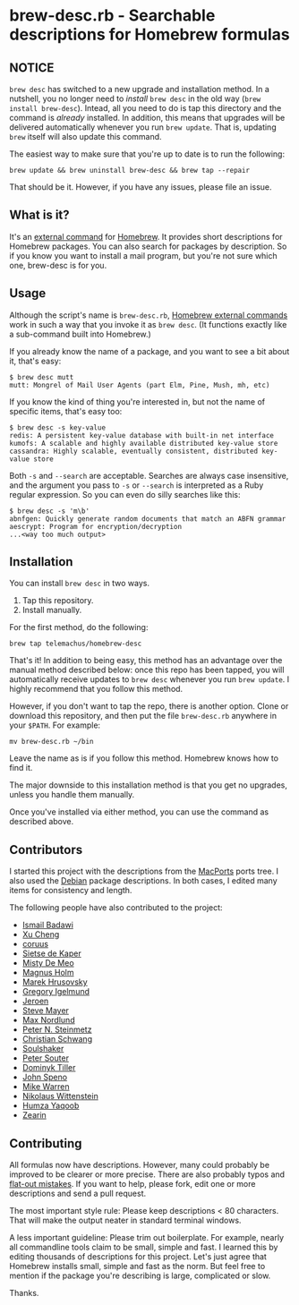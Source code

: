 # brew-desc.rb - Searchable descriptions for Homebrew formulas

## NOTICE

`brew desc` has switched to a new upgrade and installation method.
In a nutshell, you no longer need to *install* `brew desc` in the old way
(`brew install brew-desc`). Intead, all you need to do is tap this directory
and the command is *already* installed. In addition, this means that upgrades
will be delivered automatically whenever you run `brew update`. That is,
updating `brew` itself will also update this command.

The easiest way to make sure that you're up to date is to run the following:

    brew update && brew uninstall brew-desc && brew tap --repair

That should be it. However, if you have any issues, please file an issue.

## What is it?

It's an [external command][ec] for [Homebrew][h]. It provides short
descriptions for Homebrew packages. You can also search for packages by
description. So if you know you want to install a mail program, but you're
not sure which one, brew-desc is for you.

[ec]: https://github.com/mxcl/homebrew/wiki/External-Commands
[h]: https://github.com/mxcl/homebrew

## Usage

Although the script's name is `brew-desc.rb`, [Homebrew external
commands][ec] work in such a way that you invoke it as `brew desc`. (It
functions exactly like a sub-command built into Homebrew.)

If you already know the name of a package, and you want to see a bit about
it, that's easy:

    $ brew desc mutt
    mutt: Mongrel of Mail User Agents (part Elm, Pine, Mush, mh, etc)

If you know the kind of thing you're interested in, but not the name of
specific items, that's easy too:

    $ brew desc -s key-value
    redis: A persistent key-value database with built-in net interface
    kumofs: A scalable and highly available distributed key-value store
    cassandra: Highly scalable, eventually consistent, distributed key-value store

Both `-s` and `--search` are acceptable. Searches are always case
insensitive, and the argument you pass to `-s` or `--search` is interpreted
as a Ruby regular expression. So you can even do silly searches like this:

    $ brew desc -s 'm\b'
    abnfgen: Quickly generate random documents that match an ABFN grammar
    aescrypt: Program for encryption/decryption
    ...<way too much output>

## Installation

You can install `brew desc` in two ways.

1. Tap this repository.
1. Install manually.

For the first method, do the following:

    brew tap telemachus/homebrew-desc

That's it! In addition to being easy, this method has an advantage over the
manual method described below: once this repo has been tapped, you will
automatically receive updates to `brew desc` whenever you run `brew update`.
I highly recommend that you follow this method.

However, if you don't want to tap the repo, there is another option. Clone or
download this repository, and then put the file `brew-desc.rb` anywhere in your
`$PATH`. For example:

    mv brew-desc.rb ~/bin

Leave the name as is if you follow this method. Homebrew knows how to find
it.

The major downside to this installation method is that you get no upgrades,
unless you handle them manually.

Once you've installed via either method, you can use the command as
described above.

## Contributors

I started this project with the descriptions from the
[MacPorts](http://www.macports.org/) ports tree. I also used the
[Debian](http://www.debian.org/) package descriptions. In both cases,
I edited many items for consistency and length.

The following people have also contributed to the project:

+ [Ismail Badawi](https://github.com/isbadawi)
+ [Xu Cheng](https://github.com/xu-cheng)
+ [coruus](https://github.com/coruus)
+ [Sietse de Kaper](https://github.com/targeter)
+ [Misty De Meo](https://github.com/mistydemeo)
+ [Magnus Holm](https://github.com/judofyr)
+ [Marek Hrusovsky](https://github.com/xhruso00)
+ [Gregory Igelmund](https://github.com/grekko)
+ [Jeroen](https://github.com/osscca)
+ [Steve Mayer](https://github.com/mayersj1)
+ [Max Nordlund](https://github.com/maxnordlund)
+ [Peter N. Steinmetz](https://github.com/PeterNSteinmetz)
+ [Christian Schwang](https://github.com/CSchwang)
+ [Soulshaker](https://github.com/soulshaker)
+ [Peter Souter](https://github.com/petems)
+ [Dominyk Tiller](https://github.com/DomT4)
+ [John Speno](https://github.com/JohnSpeno)
+ [Mike Warren](https://github.com/workmade)
+ [Nikolaus Wittenstein](https://github.com/adzenith)
+ [Humza Yaqoob](https://github.com/secondplanet)
+ [Zearin](https://github.com/Zearin)

## Contributing

All formulas now have descriptions. However, many could probably be
improved to be clearer or more precise. There are also probably typos and
[flat-out mistakes][oops]. If you want to help, please fork, edit one or
more descriptions and send a pull request.

[oops]: https://github.com/telemachus/homebrew-desc/issues/47

The most important style rule: Please keep descriptions &lt; 80 characters.
That will make the output neater in standard terminal windows.

A less important guideline: Please trim out boilerplate. For example,
nearly all commandline tools claim to be small, simple and fast. I learned
this by editing thousands of descriptions for this project. Let's just
agree that Homebrew installs small, simple and fast as the norm. But feel
free to mention if the package you're describing is large, complicated or
slow.

Thanks.
